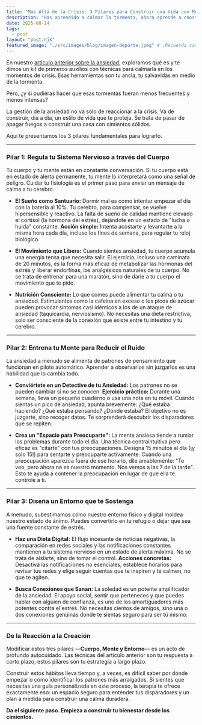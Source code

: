 ```yaml
---
title: "Más Allá de la Crisis: 3 Pilares para Construir una Vida con Menos Ansiedad"
description: "Has aprendido a calmar la tormenta, ahora aprende a construir un refugio. Descubre los 3 pilares para un cambio real y duradero frente a la ansiedad."
date: 2025-08-14
tags: 
  - post
layout: "post.njk"
featured_image: "./src/images/blog/imagen-deporte.jpeg" # ¡Recuerda cambiar esta imagen!
---
```


En nuestro [artículo anterior sobre la ansiedad](./que-es-ansiedad-sintomas-guia/), exploramos qué es y te dimos un kit de primeros auxilios con técnicas para calmarla en los momentos de crisis. Esas herramientas son tu ancla, tu salvavidas en medio de la tormenta.

Pero, ¿y si pudieras hacer que esas tormentas fueran menos frecuentes y menos intensas?

La gestión de la ansiedad no va solo de reaccionar a la crisis. Va de construir, día a día, un estilo de vida que te proteja. Se trata de pasar de apagar fuegos a construir una casa con cimientos sólidos.

Aquí te presentamos los 3 pilares fundamentales para lograrlo.

---

### Pilar 1: Regula tu Sistema Nervioso a través del Cuerpo

Tu cuerpo y tu mente están en constante conversación. Si tu cuerpo está en estado de alerta permanente, tu mente lo interpretará como una señal de peligro. Cuidar tu fisiología es el primer paso para enviar un mensaje de calma a tu cerebro.

* **El Sueño como Santuario:** Dormir mal es como intentar empezar el día con la batería al 10%. Tu cerebro, para compensar, se vuelve hipersensible y reactivo. La falta de sueño de calidad mantiene elevado el cortisol (la hormona del estrés), dejándote en un estado de "lucha o huida" constante. **Acción simple:** Intenta acostarte y levantarte a la misma hora cada día, incluso los fines de semana, para regular tu reloj biológico.

* **El Movimiento que Libera:** Cuando sientes ansiedad, tu cuerpo acumula una energía tensa que necesita salir. El ejercicio, incluso una caminata de 20 minutos, es la forma más eficaz de metabolizar las hormonas del estrés y liberar endorfinas, los analgésicos naturales de tu cuerpo. No se trata de entrenar para una maratón, sino de darle a tu cuerpo el movimiento que te pide.

* **Nutrición Consciente:** Lo que comes puede alimentar tu calma o tu ansiedad. Estimulantes como la cafeína en exceso o los picos de azúcar pueden provocar síntomas casi idénticos a los de un ataque de ansiedad (taquicardia, nerviosismo). No necesitas una dieta restrictiva, solo ser consciente de la conexión que existe entre tu intestino y tu cerebro.

---

### Pilar 2: Entrena tu Mente para Reducir el Ruido

La ansiedad a menudo se alimenta de patrones de pensamiento que funcionan en piloto automático. Aprender a observarlos sin juzgarlos es una habilidad que lo cambia todo.

* **Conviértete en un Detective de tu Ansiedad:** Los patrones no se pueden cambiar si no se conocen. **Ejercicio práctico:** Durante una semana, lleva un pequeño cuaderno o usa una nota en tu móvil. Cuando sientas un pico de ansiedad, apunta brevemente: ¿Qué estaba haciendo? ¿Qué estaba pensando? ¿Dónde estaba? El objetivo no es juzgarte, sino recoger datos. Te sorprenderá descubrir los disparadores que se repiten.

* **Crea un "Espacio para Preocuparte":** La mente ansiosa tiende a rumiar los problemas durante todo el día. Una técnica contraintuitiva pero eficaz es "citarte" con tus preocupaciones. Designa 15 minutos al día (¡y solo 15!) para sentarte y preocuparte activamente. Cuando una preocupación aparezca fuera de ese horario, dile amablemente: "Te veo, pero ahora no es nuestro momento. Nos vemos a las 7 de la tarde". Esto te ayuda a contener la preocupación en lugar de que ella te controle a ti.

---

### Pilar 3: Diseña un Entorno que te Sostenga

A menudo, subestimamos cómo nuestro entorno físico y digital moldea nuestro estado de ánimo. Puedes convertirlo en tu refugio o dejar que sea una fuente constante de estrés.

* **Haz una Dieta Digital:** El flujo incesante de noticias negativas, la comparación en redes sociales y las notificaciones constantes mantienen a tu sistema nervioso en un estado de alerta máxima. No se trata de aislarte, sino de tomar el control. **Acciones concretas:** Desactiva las notificaciones no esenciales, establece horarios para revisar tus redes y elige seguir cuentas que te inspiren y te calmen, no que te agiten.

* **Busca Conexiones que Sanan:** La soledad es un potente amplificador de la ansiedad. El apoyo social, sentir que perteneces y que puedes hablar con alguien de confianza, es uno de los amortiguadores más potentes contra el estrés. No necesitas cientos de amigos, sino una o dos conexiones genuinas donde te sientas seguro para ser tú mismo.

---

### De la Reacción a la Creación

Modificar estos tres pilares —**Cuerpo, Mente y Entorno**— es un acto de profundo autocuidado. Las técnicas del artículo anterior son tu respuesta a corto plazo; estos pilares son tu estrategia a largo plazo.

Construir estos hábitos lleva tiempo y, a veces, es difícil saber por dónde empezar o cómo identificar los patrones más arraigados. Si sientes que necesitas una guía personalizada en este proceso, la terapia te ofrece exactamente eso: un espacio seguro para entender tus disparadores y un plan a medida para construir una calma duradera.

**Da el siguiente paso. Empieza a construir tu bienestar desde los cimientos.**
